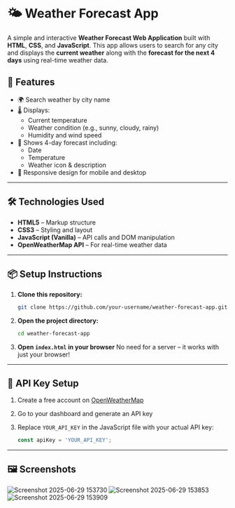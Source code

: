 
# 🌤️ Weather Forecast App

A simple and interactive **Weather Forecast Web Application** built with **HTML**, **CSS**, and **JavaScript**. This app allows users to search for any city and displays the **current weather** along with the **forecast for the next 4 days** using real-time weather data.

## 🚀 Features

- 🌍 Search weather by city name
- 🌡️ Displays:
  - Current temperature
  - Weather condition (e.g., sunny, cloudy, rainy)
  - Humidity and wind speed
- 📆 Shows 4-day forecast including:
  - Date
  - Temperature
  - Weather icon & description
- 🔄 Responsive design for mobile and desktop

---

## 🛠️ Technologies Used

- **HTML5** – Markup structure
- **CSS3** – Styling and layout
- **JavaScript (Vanilla)** – API calls and DOM manipulation
- **OpenWeatherMap API** – For real-time weather data

---

## 📦 Setup Instructions

1. **Clone this repository:**
   ```bash
   git clone https://github.com/your-username/weather-forecast-app.git

2. **Open the project directory:**

   ```bash
   cd weather-forecast-app


3. **Open `index.html` in your browser**
   No need for a server – it works with just your browser!

---

## 🔑 API Key Setup

1. Create a free account on [OpenWeatherMap](https://openweathermap.org/api)
2. Go to your dashboard and generate an API key
3. Replace `YOUR_API_KEY` in the JavaScript file with your actual API key:

   ```js
   const apiKey = 'YOUR_API_KEY';
   ```

---

## 🖼️ Screenshots
![Screenshot 2025-06-29 153730](https://github.com/user-attachments/assets/a9233bce-d41d-4ca9-af71-21249dacfca8)
![Screenshot 2025-06-29 153853](https://github.com/user-attachments/assets/f533a7ea-ef29-4e3c-b34e-6445f5b5aa88)
![Screenshot 2025-06-29 153909](https://github.com/user-attachments/assets/96669a00-37fb-4638-ae4a-002e5043ed90)
